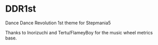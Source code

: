 # DDR1st
Dance Dance Revolution 1st theme for Stepmania5

Thanks to Inorizuchi and Tertu/FlameyBoy for the music wheel metrics base.